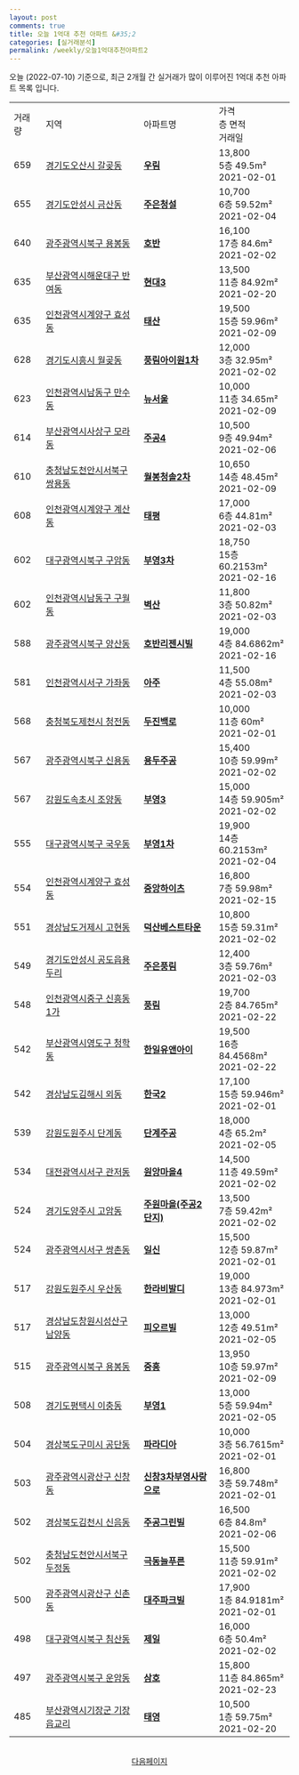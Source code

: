 ```yaml
---
layout: post
comments: true
title: 오늘 1억대 추천 아파트 &#35;2
categories: [실거래분석]
permalink: /weekly/오늘1억대추천아파트2
---
```


오늘 (2022-07-10) 기준으로, 최근 2개월 간 실거래가 많이 이루어진 1억대 추천 아파트 목록 입니다.

<table class="sortable">
  <tr>
    <td>거래량</td>
    <td>지역</td>
    <td>아파트명</td>
    <td>가격<br>층 면적<br>거래일</td>
  </tr>

  <tr class="item">
    <td>659</td>
    <td><a href="/apt/경기도오산시갈곶동">경기도오산시 갈곶동</a></td>
    <td style="font-weight: bold;"><a href="/apt/경기도오산시갈곶동우림">우림</a></td>
    <td>13,800<br>5층  49.5m²<br>2021-02-01</td>
  </tr>

  <tr class="item">
    <td>655</td>
    <td><a href="/apt/경기도안성시금산동">경기도안성시 금산동</a></td>
    <td style="font-weight: bold;"><a href="/apt/경기도안성시금산동주은청설">주은청설</a></td>
    <td>10,700<br>6층  59.52m²<br>2021-02-04</td>
  </tr>

  <tr class="item">
    <td>640</td>
    <td><a href="/apt/광주광역시북구용봉동">광주광역시북구 용봉동</a></td>
    <td style="font-weight: bold;"><a href="/apt/광주광역시북구용봉동호반">호반</a></td>
    <td>16,100<br>17층  84.6m²<br>2021-02-02</td>
  </tr>

  <tr class="item">
    <td>635</td>
    <td><a href="/apt/부산광역시해운대구반여동">부산광역시해운대구 반여동</a></td>
    <td style="font-weight: bold;"><a href="/apt/부산광역시해운대구반여동현대3">현대3</a></td>
    <td>13,500<br>11층  84.92m²<br>2021-02-20</td>
  </tr>

  <tr class="item">
    <td>635</td>
    <td><a href="/apt/인천광역시계양구효성동">인천광역시계양구 효성동</a></td>
    <td style="font-weight: bold;"><a href="/apt/인천광역시계양구효성동태산">태산</a></td>
    <td>19,500<br>15층  59.96m²<br>2021-02-09</td>
  </tr>

  <tr class="item">
    <td>628</td>
    <td><a href="/apt/경기도시흥시월곶동">경기도시흥시 월곶동</a></td>
    <td style="font-weight: bold;"><a href="/apt/경기도시흥시월곶동풍림아이원1차">풍림아이원1차</a></td>
    <td>12,000<br>3층  32.95m²<br>2021-02-02</td>
  </tr>

  <tr class="item">
    <td>623</td>
    <td><a href="/apt/인천광역시남동구만수동">인천광역시남동구 만수동</a></td>
    <td style="font-weight: bold;"><a href="/apt/인천광역시남동구만수동뉴서울">뉴서울</a></td>
    <td>10,000<br>11층  34.65m²<br>2021-02-09</td>
  </tr>

  <tr class="item">
    <td>614</td>
    <td><a href="/apt/부산광역시사상구모라동">부산광역시사상구 모라동</a></td>
    <td style="font-weight: bold;"><a href="/apt/부산광역시사상구모라동주공4">주공4</a></td>
    <td>10,500<br>9층  49.94m²<br>2021-02-06</td>
  </tr>

  <tr class="item">
    <td>610</td>
    <td><a href="/apt/충청남도천안시서북구쌍용동">충청남도천안시서북구 쌍용동</a></td>
    <td style="font-weight: bold;"><a href="/apt/충청남도천안시서북구쌍용동월봉청솔2차">월봉청솔2차</a></td>
    <td>10,650<br>14층  48.45m²<br>2021-02-09</td>
  </tr>

  <tr class="item">
    <td>608</td>
    <td><a href="/apt/인천광역시계양구계산동">인천광역시계양구 계산동</a></td>
    <td style="font-weight: bold;"><a href="/apt/인천광역시계양구계산동태평">태평</a></td>
    <td>17,000<br>6층  44.81m²<br>2021-02-03</td>
  </tr>

  <tr class="item">
    <td>602</td>
    <td><a href="/apt/대구광역시북구구암동">대구광역시북구 구암동</a></td>
    <td style="font-weight: bold;"><a href="/apt/대구광역시북구구암동부영3차">부영3차</a></td>
    <td>18,750<br>15층  60.2153m²<br>2021-02-16</td>
  </tr>

  <tr class="item">
    <td>602</td>
    <td><a href="/apt/인천광역시남동구구월동">인천광역시남동구 구월동</a></td>
    <td style="font-weight: bold;"><a href="/apt/인천광역시남동구구월동벽산">벽산</a></td>
    <td>11,800<br>3층  50.82m²<br>2021-02-03</td>
  </tr>

  <tr class="item">
    <td>588</td>
    <td><a href="/apt/광주광역시북구양산동">광주광역시북구 양산동</a></td>
    <td style="font-weight: bold;"><a href="/apt/광주광역시북구양산동호반리젠시빌">호반리젠시빌</a></td>
    <td>19,000<br>4층  84.6862m²<br>2021-02-16</td>
  </tr>

  <tr class="item">
    <td>581</td>
    <td><a href="/apt/인천광역시서구가좌동">인천광역시서구 가좌동</a></td>
    <td style="font-weight: bold;"><a href="/apt/인천광역시서구가좌동아주">아주</a></td>
    <td>11,500<br>4층  55.08m²<br>2021-02-03</td>
  </tr>

  <tr class="item">
    <td>568</td>
    <td><a href="/apt/충청북도제천시청전동">충청북도제천시 청전동</a></td>
    <td style="font-weight: bold;"><a href="/apt/충청북도제천시청전동두진백로">두진백로</a></td>
    <td>10,000<br>11층  60m²<br>2021-02-01</td>
  </tr>

  <tr class="item">
    <td>567</td>
    <td><a href="/apt/광주광역시북구신용동">광주광역시북구 신용동</a></td>
    <td style="font-weight: bold;"><a href="/apt/광주광역시북구신용동용두주공">용두주공</a></td>
    <td>15,400<br>10층  59.99m²<br>2021-02-02</td>
  </tr>

  <tr class="item">
    <td>567</td>
    <td><a href="/apt/강원도속초시조양동">강원도속초시 조양동</a></td>
    <td style="font-weight: bold;"><a href="/apt/강원도속초시조양동부영3">부영3</a></td>
    <td>15,000<br>14층  59.905m²<br>2021-02-02</td>
  </tr>

  <tr class="item">
    <td>555</td>
    <td><a href="/apt/대구광역시북구국우동">대구광역시북구 국우동</a></td>
    <td style="font-weight: bold;"><a href="/apt/대구광역시북구국우동부영1차">부영1차</a></td>
    <td>19,900<br>14층  60.2153m²<br>2021-02-04</td>
  </tr>

  <tr class="item">
    <td>554</td>
    <td><a href="/apt/인천광역시계양구효성동">인천광역시계양구 효성동</a></td>
    <td style="font-weight: bold;"><a href="/apt/인천광역시계양구효성동중앙하이츠">중앙하이츠</a></td>
    <td>16,800<br>7층  59.98m²<br>2021-02-15</td>
  </tr>

  <tr class="item">
    <td>551</td>
    <td><a href="/apt/경상남도거제시고현동">경상남도거제시 고현동</a></td>
    <td style="font-weight: bold;"><a href="/apt/경상남도거제시고현동덕산베스트타운">덕산베스트타운</a></td>
    <td>10,800<br>15층  59.31m²<br>2021-02-02</td>
  </tr>

  <tr class="item">
    <td>549</td>
    <td><a href="/apt/경기도안성시공도읍용두리">경기도안성시 공도읍용두리</a></td>
    <td style="font-weight: bold;"><a href="/apt/경기도안성시공도읍용두리주은풍림">주은풍림</a></td>
    <td>12,400<br>3층  59.76m²<br>2021-02-03</td>
  </tr>

  <tr class="item">
    <td>548</td>
    <td><a href="/apt/인천광역시중구신흥동1가">인천광역시중구 신흥동1가</a></td>
    <td style="font-weight: bold;"><a href="/apt/인천광역시중구신흥동1가풍림">풍림</a></td>
    <td>19,700<br>2층  84.765m²<br>2021-02-22</td>
  </tr>

  <tr class="item">
    <td>542</td>
    <td><a href="/apt/부산광역시영도구청학동">부산광역시영도구 청학동</a></td>
    <td style="font-weight: bold;"><a href="/apt/부산광역시영도구청학동한일유앤아이">한일유앤아이</a></td>
    <td>19,500<br>16층  84.4568m²<br>2021-02-22</td>
  </tr>

  <tr class="item">
    <td>542</td>
    <td><a href="/apt/경상남도김해시외동">경상남도김해시 외동</a></td>
    <td style="font-weight: bold;"><a href="/apt/경상남도김해시외동한국2">한국2</a></td>
    <td>17,100<br>15층  59.946m²<br>2021-02-01</td>
  </tr>

  <tr class="item">
    <td>539</td>
    <td><a href="/apt/강원도원주시단계동">강원도원주시 단계동</a></td>
    <td style="font-weight: bold;"><a href="/apt/강원도원주시단계동단계주공">단계주공</a></td>
    <td>18,000<br>4층  65.2m²<br>2021-02-05</td>
  </tr>

  <tr class="item">
    <td>534</td>
    <td><a href="/apt/대전광역시서구관저동">대전광역시서구 관저동</a></td>
    <td style="font-weight: bold;"><a href="/apt/대전광역시서구관저동원앙마을4">원앙마을4</a></td>
    <td>14,500<br>11층  49.59m²<br>2021-02-02</td>
  </tr>

  <tr class="item">
    <td>524</td>
    <td><a href="/apt/경기도양주시고암동">경기도양주시 고암동</a></td>
    <td style="font-weight: bold;"><a href="/apt/경기도양주시고암동주원마을(주공2단지)">주원마을(주공2단지)</a></td>
    <td>13,500<br>7층  59.42m²<br>2021-02-02</td>
  </tr>

  <tr class="item">
    <td>524</td>
    <td><a href="/apt/광주광역시서구쌍촌동">광주광역시서구 쌍촌동</a></td>
    <td style="font-weight: bold;"><a href="/apt/광주광역시서구쌍촌동일신">일신</a></td>
    <td>15,500<br>12층  59.87m²<br>2021-02-01</td>
  </tr>

  <tr class="item">
    <td>517</td>
    <td><a href="/apt/강원도원주시우산동">강원도원주시 우산동</a></td>
    <td style="font-weight: bold;"><a href="/apt/강원도원주시우산동한라비발디">한라비발디</a></td>
    <td>19,000<br>13층  84.973m²<br>2021-02-01</td>
  </tr>

  <tr class="item">
    <td>517</td>
    <td><a href="/apt/경상남도창원시성산구남양동">경상남도창원시성산구 남양동</a></td>
    <td style="font-weight: bold;"><a href="/apt/경상남도창원시성산구남양동피오르빌">피오르빌</a></td>
    <td>13,000<br>12층  49.51m²<br>2021-02-05</td>
  </tr>

  <tr class="item">
    <td>515</td>
    <td><a href="/apt/광주광역시북구용봉동">광주광역시북구 용봉동</a></td>
    <td style="font-weight: bold;"><a href="/apt/광주광역시북구용봉동중흥">중흥</a></td>
    <td>13,950<br>10층  59.97m²<br>2021-02-09</td>
  </tr>

  <tr class="item">
    <td>508</td>
    <td><a href="/apt/경기도평택시이충동">경기도평택시 이충동</a></td>
    <td style="font-weight: bold;"><a href="/apt/경기도평택시이충동부영1">부영1</a></td>
    <td>13,000<br>5층  59.94m²<br>2021-02-05</td>
  </tr>

  <tr class="item">
    <td>504</td>
    <td><a href="/apt/경상북도구미시공단동">경상북도구미시 공단동</a></td>
    <td style="font-weight: bold;"><a href="/apt/경상북도구미시공단동파라디아">파라디아</a></td>
    <td>10,000<br>3층  56.7615m²<br>2021-02-01</td>
  </tr>

  <tr class="item">
    <td>503</td>
    <td><a href="/apt/광주광역시광산구신창동">광주광역시광산구 신창동</a></td>
    <td style="font-weight: bold;"><a href="/apt/광주광역시광산구신창동신창3차부영사랑으로">신창3차부영사랑으로</a></td>
    <td>16,800<br>3층  59.748m²<br>2021-02-01</td>
  </tr>

  <tr class="item">
    <td>502</td>
    <td><a href="/apt/경상북도김천시신음동">경상북도김천시 신음동</a></td>
    <td style="font-weight: bold;"><a href="/apt/경상북도김천시신음동주공그린빌">주공그린빌</a></td>
    <td>16,500<br>6층  84.8m²<br>2021-02-06</td>
  </tr>

  <tr class="item">
    <td>502</td>
    <td><a href="/apt/충청남도천안시서북구두정동">충청남도천안시서북구 두정동</a></td>
    <td style="font-weight: bold;"><a href="/apt/충청남도천안시서북구두정동극동늘푸른">극동늘푸른</a></td>
    <td>15,500<br>11층  59.91m²<br>2021-02-02</td>
  </tr>

  <tr class="item">
    <td>500</td>
    <td><a href="/apt/광주광역시광산구신촌동">광주광역시광산구 신촌동</a></td>
    <td style="font-weight: bold;"><a href="/apt/광주광역시광산구신촌동대주파크빌">대주파크빌</a></td>
    <td>17,900<br>1층  84.9181m²<br>2021-02-01</td>
  </tr>

  <tr class="item">
    <td>498</td>
    <td><a href="/apt/대구광역시북구침산동">대구광역시북구 침산동</a></td>
    <td style="font-weight: bold;"><a href="/apt/대구광역시북구침산동제일">제일</a></td>
    <td>16,000<br>6층  50.4m²<br>2021-02-02</td>
  </tr>

  <tr class="item">
    <td>497</td>
    <td><a href="/apt/광주광역시북구운암동">광주광역시북구 운암동</a></td>
    <td style="font-weight: bold;"><a href="/apt/광주광역시북구운암동삼호">삼호</a></td>
    <td>15,800<br>11층  84.865m²<br>2021-02-23</td>
  </tr>

  <tr class="item">
    <td>485</td>
    <td><a href="/apt/부산광역시기장군기장읍교리">부산광역시기장군 기장읍교리</a></td>
    <td style="font-weight: bold;"><a href="/apt/부산광역시기장군기장읍교리태영">태영</a></td>
    <td>10,500<br>1층  59.75m²<br>2021-02-20</td>
  </tr>

  <tr>
      <script async src="https://pagead2.googlesyndication.com/pagead/js/adsbygoogle.js?client=ca-pub-3485438051770037"
          crossorigin="anonymous"></script>
      <ins class="adsbygoogle"
          style="display:block"
          data-ad-format="fluid"
          data-ad-layout-key="-fb+5w+4e-db+86"
          data-ad-client="ca-pub-3485438051770037"
          data-ad-slot="1827090281"></ins>
      <script>
          (adsbygoogle = window.adsbygoogle || []).push({});
      </script>
  </tr>
    
</table>

<br>
<center><a href="/weekly/오늘1억대추천아파트3">다음페이지</a></center>
<br><br>
